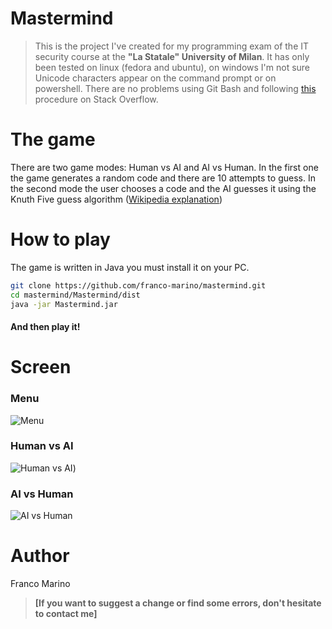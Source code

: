 # Mastermind

> This is the project I've created for my programming exam of the IT security course at the **"La Statale" University of Milan**.
> It has only been tested on linux (fedora and ubuntu), on windows I'm not sure Unicode characters appear on the command prompt or on powershell. There are no problems using Git Bash and following [this](https://stackoverflow.com/questions/48402025/unicode-output-java-windows-cmd) procedure on Stack Overflow.

# The game

There are two game modes: Human vs AI and AI vs Human. In the first one the game generates a random code
and there are 10 attempts to guess. In the second mode the user chooses a code and the AI guesses it
using the Knuth Five guess algorithm ([Wikipedia explanation](<https://en.wikipedia.org/wiki/Mastermind_(board_game)#Five-guess_algorithm>))

# How to play

The game is written in Java you must install it on your PC.

```bash
git clone https://github.com/franco-marino/mastermind.git
cd mastermind/Mastermind/dist
java -jar Mastermind.jar
```

#### And then play it!

# Screen

### Menu

![Menu](https://i.imgur.com/MUkCmf6.png)

### Human vs AI

![Human vs AI](https://i.imgur.com/OvudfWK.png))

### AI vs Human

![AI vs Human](https://i.imgur.com/5tfTc9n.png)

# Author

Franco Marino

> **[If you want to suggest a change or find some errors, don't hesitate to contact me]**
